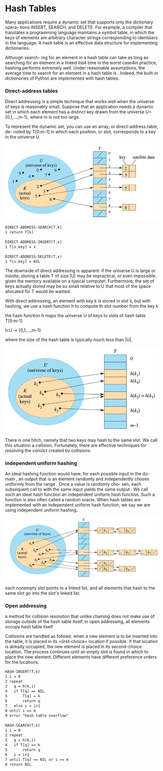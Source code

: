 # Hash Tables
Many applications require a dynamic set that supports only the dictionary opera- tions INSERT, SEARCH, and DELETE.
For example, a compiler that translates a programming language maintains a symbol table, in which the keys of elements are arbitrary character strings corresponding to identiûers in the language. A hash table is an effective data structure for implementing dictionaries.

Although search- ing for an element in a hash table can take as long as searching for an element in a linked list4 time in the worst case4in practice, hashing performs extremely well. Under reasonable assumptions, the average time to search for an element in a hash table is . Indeed, the built-in dictionaries of Python are implemented with hash tables.

### Direct-address tables
Direct addressing is a simple technique that works well when the universe of keys is reasonably small. Suppose that an application needs a dynamic set in which each element has a distinct key drawn from the universe U={0,1,...,m-1}, where m is not too large.

To represent the dynamic set, you can use an array, or direct-address table, de- noted by T[0:m-1] in which each position, or slot, corresponds to a key in the universe U.

![alt text](s3/da.png)

```
DIRECT-ADDRESS-SEARCH(T,k) 
1 return T[k]

DIRECT-ADDRESS-INSERT(T,x) 
1 T[x.key] = x

DIRECT-ADDRESS-DELETE(T,x) 
1 T[x.key] = NIL
```

The downside of direct addressing is apparent: if the universe U is large or inûnite, storing a table T of size |U| may be impractical, or even impossible, given the memory available on a typical computer. Furthermore, the set of keys actually stored may be so small relative to U that most of the space allocated for T would be wasted.

With direct addressing, an element with key k is stored in slot k, but with hashing, we use a hash function h to compute th slot number from the key k

the hash function h maps the universe U of keys to slots of hash table T[0:m-1]

h:U -> {0,1,...,m-1}

where the size of the hash table is typically much less than |U|.

![alt text](s3/hash.png)

There is one hitch, namely that two keys may hash to the same slot. We call this situation a collision. Fortunately, there are effective techniques for resolving the conüict created by collisions.

### independent uniform hashing
An ideal hashing function would have, for each possible input in the do- main , an output that is an element randomly and independently chosen uniformly from the range . Once a value is randomly cho- sen, each subsequent call to with the same input yields the same output .
We call such an ideal hash function an independent uniform hash function. Such a function is also often called a random oracle. When hash tables are implemented with an independent uniform hash function, we say we are using independent uniform hashing.

![alt text](s3/image.png)

each nonempty slot points to a linked list, and all elements that hash to the same slot go into the slot's linked list.

### Open addressing

a method for collision resolution that unlike chaining does not make use of storage outside of the hash table itself. In open addressing, all elements occupy hash table itself

Collisions are handled as follows: when a new element is to be inserted into the table, it is placed in its <ûrst-choice= location if possible. If that location is already occupied, the new element is placed in its second-choice location. The process continues until an empty slot is found in which to place the new element. Different elements have different preference orders for the locations.

```
HASH-INSERT(T,k)
1 i = 0
2 repeat
3   q = h(k,i)
4   if T[q] == NIL
5       T[q] = k
6       return q
7   else i = i+1
8 until i == m
9 error "hash table overflow"

HASH-SEARCH(T,k)
1 i = 0
2 repeat
3   q = h(k,i)
4   if T[q] == k
5       return q
6   i = i+1
7 until T[q] == NIL or i == m
8 return NIL
```


